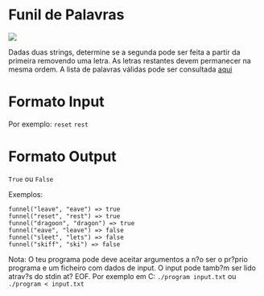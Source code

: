 # Funil de Palavras
![](https://img.shields.io/badge/-EASY-easy.svg?style=for-the-badge)

Dadas duas strings, determine se a segunda pode ser feita a partir da primeira removendo uma letra. As letras restantes devem permanecer na mesma ordem. A lista de palavras válidas pode ser consultada [aqui](https://raw.githubusercontent.com/dolph/dictionary/master/enable1.txt)

# Formato Input
Por exemplo:
`reset`
`rest`

# Formato Output
`True` ou `False`

Exemplos:

```
funnel("leave", "eave") => true
funnel("reset", "rest") => true
funnel("dragoon", "dragon") => true
funnel("eave", "leave") => false
funnel("sleet", "lets") => false
funnel("skiff", "ski") => false
```

Nota: O teu programa pode deve aceitar argumentos a n?o ser o pr?prio programa e um ficheiro com dados de input. O input pode tamb?m ser lido atrav?s do stdin at? EOF. 
Por exemplo em C:
`./program input.txt` ou `./program < input.txt`
